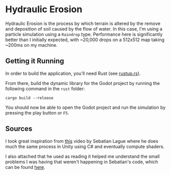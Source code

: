 # Hydraulic Erosion

Hydraulic Erosion is the process by which terrain is altered by the remove and deposition of soil caused by the flow of water. In this case, I'm using a particle simulation using a `Raindrop` type. Performance here is significantly better than I initially expected, with ~20,000 drops on a 512x512 map taking ~200ms on my machine.

## Getting it Running

In order to build the application, you'll need Rust (see [rustup.rs](rustup.rs)).

From there, build the dynamic library for the Godot project by running the following command in the `rust` folder:

```console
cargo build --release
```

You should now be able to open the Godot project and run the simulation by pressing the play button or `F5`.

## Sources

I took great inspiration from [this](https://www.youtube.com/watch?v=eaXk97ujbPQ) video by Sebatian Lague where he does much the same process in Unity using C# and eventually compute shaders.

I also attached that he used as reading it helped me understand the small problems I was having that weren't happening in Sebatian's code, which can be found [here](https://github.com/SebLague/Hydraulic-Erosion).
